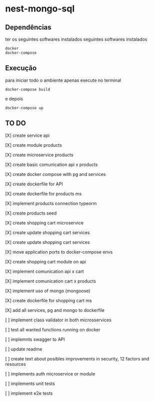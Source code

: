 # nest-mongo-sql
## Dependências
ter os seguintes softwares instalados seguintes softwares instalados  

```
docker   
docker-compose  
```

## Execução
para iniciar todo o ambiente apenas execute no terminal

 ```docker-compose build```

 e depois

 ```docker-compose up```


## TO DO

[X] create service api

[X] create module products

[X] create microservice products

[X] create basic comunication api x products

[X] create docker compose with pg and services

[X] create dockerfile for API

[X] create dockerfile for products ms

[X] implement products connection typeorm

[X] create products seed

[X] create  shopping cart microservice

[X] create update shopping cart services

[X] create update shopping cart services

[X] move application ports to docker-compose envs

[X] create shopping cart module on api

[X] implement comunication api x cart

[X] implement comunication cart x products

[X] implement uso of mongo (mongoose)

[X] create dockerfile for  shopping cart ms

[X] add all services, pg and mongo  to dockerfile

[ ] implement class validator in both microsservices

[ ] test all wanted functions running on docker

[ ] implemnts swagger to API

[ ] update readme

[ ] create text about posibles improvements in security, 12 factors and resources

[ ] implements auth microservice or module

[ ] implements unit tests

[ ] implement e2e tests

